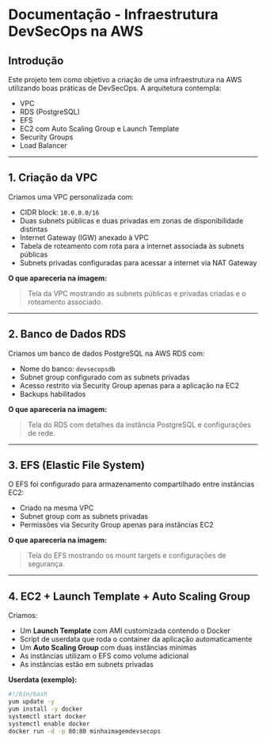 # Documentação - Infraestrutura DevSecOps na AWS

## Introdução

Este projeto tem como objetivo a criação de uma infraestrutura na AWS utilizando boas práticas de DevSecOps. A arquitetura contempla:

- VPC
- RDS (PostgreSQL)
- EFS
- EC2 com Auto Scaling Group e Launch Template
- Security Groups
- Load Balancer

---

## 1. Criação da VPC

Criamos uma VPC personalizada com:

- CIDR block: `10.0.0.0/16`
- Duas subnets públicas e duas privadas em zonas de disponibilidade distintas
- Internet Gateway (IGW) anexado à VPC
- Tabela de roteamento com rota para a internet associada às subnets públicas
- Subnets privadas configuradas para acessar a internet via NAT Gateway

**O que apareceria na imagem:**
> Tela da VPC mostrando as subnets públicas e privadas criadas e o roteamento associado.

---

## 2. Banco de Dados RDS

Criamos um banco de dados PostgreSQL na AWS RDS com:

- Nome do banco: `devsecopsdb`
- Subnet group configurado com as subnets privadas
- Acesso restrito via Security Group apenas para a aplicação na EC2
- Backups habilitados

**O que apareceria na imagem:**
> Tela do RDS com detalhes da instância PostgreSQL e configurações de rede.

---

## 3. EFS (Elastic File System)

O EFS foi configurado para armazenamento compartilhado entre instâncias EC2:

- Criado na mesma VPC
- Subnet group com as subnets privadas
- Permissões via Security Group apenas para instâncias EC2

**O que apareceria na imagem:**
> Tela do EFS mostrando os mount targets e configurações de segurança.

---

## 4. EC2 + Launch Template + Auto Scaling Group

Criamos:

- Um **Launch Template** com AMI customizada contendo o Docker
- Script de userdata que roda o container da aplicação automaticamente
- Um **Auto Scaling Group** com duas instâncias mínimas
- As instâncias utilizam o EFS como volume adicional
- As instâncias estão em subnets privadas

**Userdata (exemplo):**
```bash
#!/bin/bash
yum update -y
yum install -y docker
systemctl start docker
systemctl enable docker
docker run -d -p 80:80 minhaimagemdevsecops
